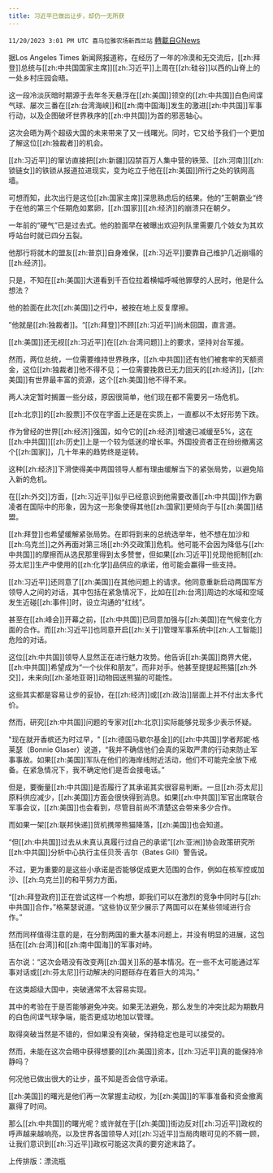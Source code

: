 ```yaml
---
title: 习近平已做出让步，却仍一无所获
---
```

`11/20/2023 3:01 PM UTC 喜马拉雅农场新西兰站` [轉載自GNews](https://gnews.org/articles/1997382)

据Los  Angeles  Times 新闻网报道称，在经历了一年的冷漠和无交流后，[[zh:拜登]]总统与[[zh:中共国国家主席]][[zh:习近平]]上周在[[zh:硅谷]]以西的山脊上的一处乡村庄园会晤。

这一段冷淡灰暗时期源于去年冬天悬浮在[[zh:美国]]领空的[[zh:中共国]]白色间谍气球、屡次三番在[[zh:台湾海峡]]和[[zh:南中国海]]发生的激进[[zh:中共国]]军事行动，以及企图破坏世界秩序的[[zh:中共国]]为首的邪恶轴心。

这次会晤为两个超级大国的未来带来了又一线曙光。同时，它又给予我们一个更加了解这位[[zh:独裁者]]的机会。

[[zh:习近平]]的窜访直接把[[zh:新疆]]囚禁百万人集中营的铁笼、[[zh:河南]][[zh:锁链女]]的铁锁从报道拉进现实，变为屹立于他在[[zh:美国]]所行之处的铁网高墙。

可想而知，此次出行是这位[[zh:国家主席]]深思熟虑后的结果。他的”王朝霸业“终于在他的第三个任期危如累卵，[[zh:国家]][[zh:经济]]的崩溃只在朝夕。

一年前的“硬气”已是过去式。他的脸面早在被曝出欢迎列队里需要几个妓女为其欢呼站台时就已四分五裂。

他那行将就木的盟友[[zh:普京]]自身难保，[[zh:习近平]]要靠自己维护几近崩塌的[[zh:经济]]。

只是，不知在[[zh:美国]]大道看到千百位拉着横幅呼喊他罪孽的人民时，他是什么想法？

他的脸面在此次[[zh:美国]]之行中，被按在地上反复摩擦。

”他就是[[zh:独裁者]]。“[[zh:拜登]]不顾[[zh:习近平]]尚未回国，直言道。

[[zh:美国]]还无视[[zh:习近平]]在[[zh:台湾问题]]上的要求，坚持对台军援。

然而，两位总统，一位需要维持世界秩序，[[zh:中共国]]还有他们被套牢的天额资金，这位[[zh:独裁者]]他不得不见；一位需要挽救已无力回天的[[zh:经济]]，[[zh:美国]]有世界最丰富的资源，这个[[zh:美国]]他不得不来。

两人决定暂时搁置一些分歧，原因很简单，他们现在都不需要另一场危机。

[[zh:北京]]的[[zh:股票]]不仅在字面上还是在实质上，一直都以不太好形势下跌。

作为曾经的世界[[zh:经济]]强国，如今它的[[zh:经济]]增速已减缓至5%，这在[[zh:中共国]][[zh:历史]]上是一个较为低迷的增长率。外国投资者正在纷纷撤离这个[[zh:国家]]，几十年来的趋势终是逆转。

这种[[zh:经济]]下滑使得美中两国领导人都有理由缓解当下的紧张局势，以避免陷入新的危机。

在[[zh:外交]]方面，[[zh:习近平]]似乎已经意识到他需要改善[[zh:中共国]]作为霸凌者在国际中的形象，因为这一形象使得其他[[zh:国家]]更倾向于与[[zh:美国]]结盟。

[[zh:拜登]]也希望缓解紧张局势。在即将到来的总统选举年，他不想在加沙和[[zh:乌克兰]]之外再面对第三场[[zh:外交政策]]危机。他可能不会因为降低与[[zh:中共国]]的摩擦而从选民那里得到太多赞誉，但如果[[zh:习近平]]兑现他扼制[[zh:芬太尼]]生产中使用的[[zh:化学]]品供应的承诺，他可能会赢得一些支持。

[[zh:习近平]]还同意了[[zh:美国]]在其他问题上的请求。他同意重新启动两国军方领导人之间的对话，其中包括在紧急情况下，比如在[[zh:台湾]]周边的水域和空域发生近碰[[zh:事件]]时，设立沟通的“红线”。

甚至在[[zh:峰会]]开幕之前，[[zh:中共国]]已同意加强与[[zh:美国]]在气候变化方面的合作。而[[zh:习近平]]也同意开启[[zh:关于]]管理军事系统中[[zh:人工智能]]危险的对话。

这位[[zh:中共国]]领导人显然正在进行魅力攻势。他告诉[[zh:美国]]商界大佬，[[zh:中共国]]希望成为“一个伙伴和朋友”，而非对手。他甚至提提起熊猫[[zh:外交]]，未来向[[zh:圣地亚哥]]动物园送熊猫的可能性。

这些其实都是容易让步的妥协，在[[zh:经济]]或[[zh:政治]]层面上并不付出太多代价。

然而，研究[[zh:中共国]]问题的专家对[[zh:北京]]实际能够兑现多少表示怀疑。

"现在就开香槟还为时过早，" [[zh:德国马歇尔基金]]的[[zh:中共国]]学者邦妮·格莱瑟（Bonnie Glaser）说道，“我并不确信他们会真的采取严肃的行动来防止军事事故。如果[[zh:美国]]军队在他们的海岸线附近活动，他们不可能完全放下戒备。在紧急情况下，我不确定他们是否会接电话。”

但是，要衡量[[zh:中共国]]是否履行了其承诺其实很容易判断。一旦[[zh:芬太尼]]原料供应减少，[[zh:美国]]方面会很快得到消息。如果[[zh:中共国]]军官出席联合军事会议，[[zh:美国]]也会看到，尽管目前尚不清楚这会带来多少合作。

而如果一架[[zh:联邦快递]]货机携带熊猫降落，[[zh:美国]]也会知道。

“但[[zh:中共国]]过去从未真认真履行过自己的承诺”[[zh:亚洲]]协会政策研究所[[zh:中共国]]分析中心执行主任贝茨·吉尔（Bates Gill）警告说。

不过，更为重要的是这些小承诺是否能够促成更大范围的合作，例如在核军控或加沙、[[zh:乌克兰]]的和平努力方面。

“[[zh:拜登政府]]正在尝试这样一个构想，即我们可以在激烈的竞争中同时与[[zh:中共国]]合作，”格莱瑟说道。“这些协议至少展示了两国可以在某些领域进行合作。”

然而同样值得注意的是，在分割两国的重大基本问题上，并没有明显的进展，这包括在[[zh:台湾]]和[[zh:南中国海]]的军事对峙。

吉尔说：“这次会晤没有改变两[[zh:国关]]系的基本情况。在一些不太可能通过军事对话或[[zh:芬太尼]]行动解决的问题砾存在着巨大的鸿沟。”

在这类超级大国中，突破通常不太容易实现。

其中的考验在于是否能够避免冲突。如果无法避免，那么发生的冲突比起为期数月的白色间谍气球争端，能否更成功地加以管理。

取得突破当然是不错的，但如果没有突破，保持稳定也是可以接受的。

然而，未能在这次会晤中获得想要的[[zh:美国]]资本，[[zh:习近平]]真的能保持冷静吗？

何况他已做出很大的让步，虽不知是否会信守承诺。

[[zh:美国]]的曙光是他们再一次掌握主动权，为[[zh:美国]]的军事准备和资金撤离赢得了时间。

那么[[zh:中共国]]的曙光呢？或许就在于[[zh:美国]]街边反对[[zh:习近平]]政权的呼声越来越响亮，以及世界各国领导人对[[zh:习近平]]当局肉眼可见的不屑一顾，让我们意识到[[zh:习近平]]政权可能这次真的要穷途末路了。

上传排版：漂流瓶

